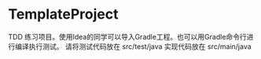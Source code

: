 # TemplateProject
TDD 练习项目。使用Idea的同学可以导入Gradle工程。也可以用Gradle命令行进行编译执行测试。
请将测试代码放在 src/test/java
实现代码放在 src/main/java
